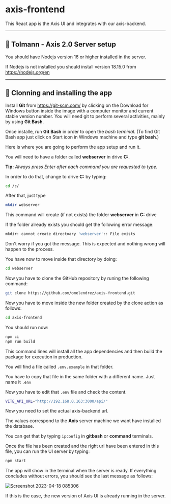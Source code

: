 # axis-frontend

This React app is the Axis UI and integrates with our axis-backend.

---

## 🔵 Tolmann - Axis 2.0 Server setup

You should have Nodejs version 16 or higher installed in the server.

If Nodejs is not installed you should install version 18.15.0 from https://nodejs.org/en

---

## 🔵 Clonning and installing the app

Install **Git** from https://git-scm.com/ by clicking on the Download for Windows button inside the image with a computer monitor and current stable version number. You will need git to perform several activities, mainly by using **Git Bash**.

Once installe, run **Git Bash** in order to open the _bash terminal_. (To find Git Bash app just click on Start icon in Windows machine and type **git bash**.)

Here is where you are going to perform the app setup and run it.

You will need to have a folder called **webserver** in drive **C:**.

**Tip:** _Always press Enter after each command you are requested to type._

In order to do that, change to drive **C:** by typing:

```bash
cd /c/
```

After that, just type

```bash
mkdir webserver
```

This command will create (if not exists) the folder **webserver** in **C:** drive

If the folder already exists you should get the following error message:

```bash
mkdir: cannot create directoary 'webserver':: File exists
```

Don't worry if you got the message. This is expected and nothing wrong will happen to the process.

You have now to move inside that directory by doing:

```bash
cd webserver
```

Now you have to clone the GitHub repository by runing the following command:

```bash
git clone https://github.com/omelendrez/axis-frontend.git
```

Now you have to move inside the new folder created by the clone action as follows:

```bash
cd axis-frontend
```

You should run now:

```bash
npm ci
npm run build
```

This command lines will install all the app dependencies and then build the package for execution in production.

You will find a file called `.env.example` in that folder.

You have to copy that file in the same folder with a different name. Just name it `.env`

Now you have to edit that `.env` file and check the content.

```bash
VITE_API_URL="http://192.168.0.163:3000/api/"
```

Now you need to set the actual axis-backend url.

The values correspond to the **Axis** server machine we want have installed the database.

You can get that by typing `ipconfig` in **gitbash** or **command** terminals.

Once the file has been created and the right url have been entered in this file, you can run the UI server by typing:

```bash
npm start
```

The app will show in the terminal when the server is ready.
If everything concludes without errors, you should see the last message as follows:

![Screenshot 2023-04-18 085306](https://user-images.githubusercontent.com/7883563/232769575-32a0c721-d4b7-4b9d-9ab1-a2283be0b789.png)

If this is the case, the new version of Axis UI is already running in the server.
